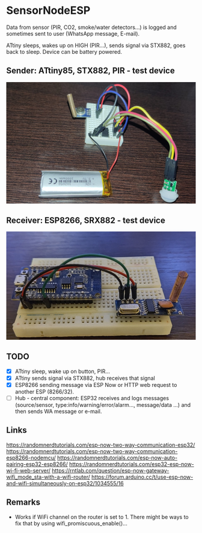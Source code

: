 # SensorNodeESP

Data from sensor (PIR, CO2, smoke/water detectors...) is logged and sometimes sent to user (WhatsApp message, E-mail).

ATtiny sleeps, wakes up on HIGH (PIR...), sends signal via STX882, goes back to sleep. Device can be battery powered. 

## Sender: ATtiny85, STX882, PIR - test device
![ATtiny85, STX882 - test device](projects/attiny_stx882/docs/attiny_stx882_test_device_pir.jpg)

## Receiver: ESP8266, SRX882 - test device
![ESP8266, SRX882 - test device](projects/attiny_stx882/docs/esp8266_srx882_test_device.jpg)

## TODO

- [x] ATtiny sleep, wake up on button, PIR...
- [x] ATtiny sends signal via STX882, hub receives that signal
- [x] ESP8266 sending message via ESP Now or HTTP web request to another ESP (8266/32).
- [ ] Hub - central component: ESP32 receives and logs messages (source/sensor, type:info/warning/error/alarm..., message/data ...) and then sends WA message or e-mail.

## Links
https://randomnerdtutorials.com/esp-now-two-way-communication-esp32/
https://randomnerdtutorials.com/esp-now-two-way-communication-esp8266-nodemcu/
https://randomnerdtutorials.com/esp-now-auto-pairing-esp32-esp8266/
https://randomnerdtutorials.com/esp32-esp-now-wi-fi-web-server/
https://rntlab.com/question/esp-now-gateway-wifi_mode_sta-with-a-wifi-router/
https://forum.arduino.cc/t/use-esp-now-and-wifi-simultaneously-on-esp32/1034555/16

## Remarks
 - Works if WiFi channel on the router is set to 1. There might be ways to fix that by using wifi_promiscuous_enable()...

